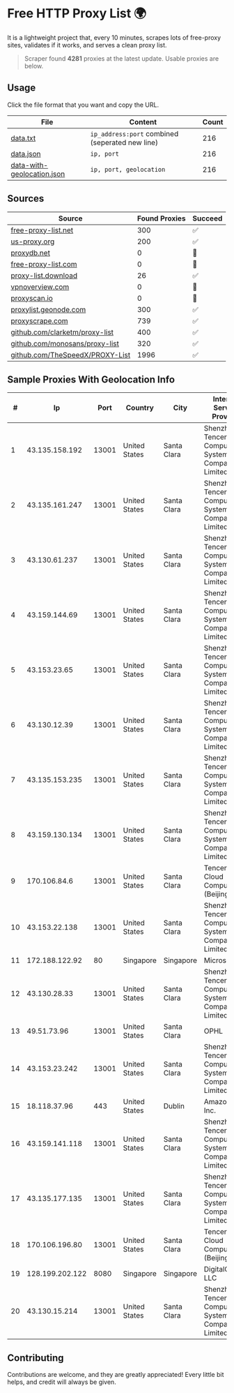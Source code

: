 
# Free HTTP Proxy List 🌍

It is a lightweight project that, every 10 minutes, scrapes lots of free-proxy sites, validates if it works, and serves a clean proxy list.


> Scraper found **4281** proxies at the latest update. Usable proxies are below.

## Usage

Click the file format that you want and copy the URL.


|File|Content|Count|
|----|-------|-----|
|[data.txt](https://raw.githubusercontent.com/themiralay/Proxy-List-World/master/data.txt)|`ip_address:port` combined (seperated new line)|216|
|[data.json](https://raw.githubusercontent.com/themiralay/Proxy-List-World/master/data.json)|`ip, port`|216|
|[data-with-geolocation.json](https://raw.githubusercontent.com/themiralay/Proxy-List-World/master/data-with-geolocation.json)|`ip, port, geolocation`|216|

## Sources

|Source|Found Proxies|Succeed|
|------|-------------|-------|
|[free-proxy-list.net](https://free-proxy-list.net)|300|✅|
|[us-proxy.org](https://www.us-proxy.org)|200|✅|
|[proxydb.net](http://proxydb.net)|0|🚫|
|[free-proxy-list.com](https://free-proxy-list.com/?page=&port=&type%5B%5D=http&type%5B%5D=https&up_time=0&search=Search)|0|🚫|
|[proxy-list.download](https://www.proxy-list.download/HTTP)|26|✅|
|[vpnoverview.com](https://vpnoverview.com/privacy/anonymous-browsing/free-proxy-servers)|0|🚫|
|[proxyscan.io](https://www.proxyscan.io)|0|🚫|
|[proxylist.geonode.com](https://proxylist.geonode.com/api/proxy-list?limit=300&page=1&sort_by=lastChecked&sort_type=desc&protocols=http,https)|300|✅|
|[proxyscrape.com](https://api.proxyscrape.com/v2/?request=displayproxies&protocol=http&timeout=10000&country=all&ssl=all&anonymity=all)|739|✅|
|[github.com/clarketm/proxy-list](https://raw.githubusercontent.com/clarketm/proxy-list/master/proxy-list-raw.txt)|400|✅|
|[github.com/monosans/proxy-list](https://raw.githubusercontent.com/monosans/proxy-list/main/proxies/http.txt)|320|✅|
|[github.com/TheSpeedX/PROXY-List](https://raw.githubusercontent.com/TheSpeedX/PROXY-List/master/http.txt)|1996|✅|


## Sample Proxies With Geolocation Info

|#|Ip|Port|Country|City|Internet Service Provider|
|-|--|----|-------|----|-------------------------|
|1|43.135.158.192|13001|United States|Santa Clara|Shenzhen Tencent Computer Systems Company Limited|
|2|43.135.161.247|13001|United States|Santa Clara|Shenzhen Tencent Computer Systems Company Limited|
|3|43.130.61.237|13001|United States|Santa Clara|Shenzhen Tencent Computer Systems Company Limited|
|4|43.159.144.69|13001|United States|Santa Clara|Shenzhen Tencent Computer Systems Company Limited|
|5|43.153.23.65|13001|United States|Santa Clara|Shenzhen Tencent Computer Systems Company Limited|
|6|43.130.12.39|13001|United States|Santa Clara|Shenzhen Tencent Computer Systems Company Limited|
|7|43.135.153.235|13001|United States|Santa Clara|Shenzhen Tencent Computer Systems Company Limited|
|8|43.159.130.134|13001|United States|Santa Clara|Shenzhen Tencent Computer Systems Company Limited|
|9|170.106.84.6|13001|United States|Santa Clara|Tencent Cloud Computing (Beijing) Co|
|10|43.153.22.138|13001|United States|Santa Clara|Shenzhen Tencent Computer Systems Company Limited|
|11|172.188.122.92|80|Singapore|Singapore|Microsoft|
|12|43.130.28.33|13001|United States|Santa Clara|Shenzhen Tencent Computer Systems Company Limited|
|13|49.51.73.96|13001|United States|Santa Clara|OPHL|
|14|43.153.23.242|13001|United States|Santa Clara|Shenzhen Tencent Computer Systems Company Limited|
|15|18.118.37.96|443|United States|Dublin|Amazon.com, Inc.|
|16|43.159.141.118|13001|United States|Santa Clara|Shenzhen Tencent Computer Systems Company Limited|
|17|43.135.177.135|13001|United States|Santa Clara|Shenzhen Tencent Computer Systems Company Limited|
|18|170.106.196.80|13001|United States|Santa Clara|Tencent Cloud Computing (Beijing) Co|
|19|128.199.202.122|8080|Singapore|Singapore|DigitalOcean, LLC|
|20|43.130.15.214|13001|United States|Santa Clara|Shenzhen Tencent Computer Systems Company Limited|



## Contributing

Contributions are welcome, and they are greatly appreciated! Every
little bit helps, and credit will always be given.

